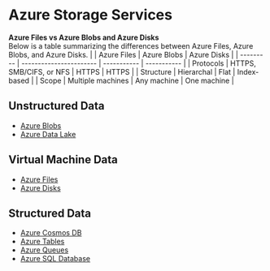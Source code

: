 # Azure Storage Services
**Azure Files vs Azure Blobs and Azure Disks**  
Below is a table summarizing the differences between Azure Files, Azure Blobs, and Azure Disks.
|           | Azure Files             | Azure Blobs | Azure Disks |
| --------- | ----------------------- | ----------- | ----------- |
| Protocols | HTTPS, SMB/CIFS, or NFS | HTTPS       | HTTPS       |
| Structure | Hierarchal              | Flat        | Index-based |
| Scope     | Multiple machines       | Any machine | One machine |

## Unstructured Data
* [Azure Blobs](blobs/README.md)
* [Azure Data Lake](data-lake/README.md)

## Virtual Machine Data
* [Azure Files](files/README.md)
* [Azure Disks](disks/README.md)

## Structured Data
* [Azure Cosmos DB](cosmos-db/README.md)
* [Azure Tables](tables/README.md)
* [Azure Queues](queues/README.md)
* [Azure SQL Database](sql-database/README.md)